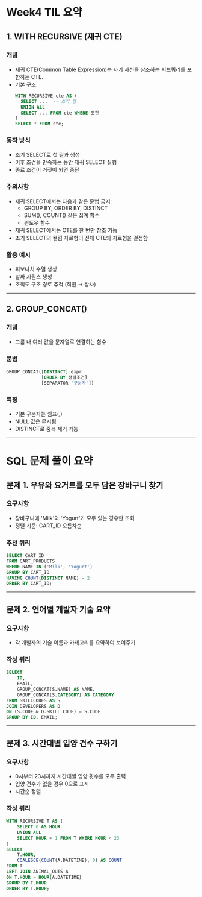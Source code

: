 # Week4 TIL 요약

## 1. WITH RECURSIVE (재귀 CTE)

### 개념
- 재귀 CTE(Common Table Expression)는 자기 자신을 참조하는 서브쿼리를 포함하는 CTE.
- 기본 구조:
  ```sql
  WITH RECURSIVE cte AS (
    SELECT ...  -- 초기 행
    UNION ALL
    SELECT ... FROM cte WHERE 조건
  )
  SELECT * FROM cte;
  ```

### 동작 방식
- 초기 SELECT로 첫 결과 생성
- 이후 조건을 만족하는 동안 재귀 SELECT 실행
- 종료 조건이 거짓이 되면 중단

### 주의사항
- 재귀 SELECT에서는 다음과 같은 문법 금지:
  - GROUP BY, ORDER BY, DISTINCT
  - SUM(), COUNT() 같은 집계 함수
  - 윈도우 함수
- 재귀 SELECT에서는 CTE를 한 번만 참조 가능
- 초기 SELECT의 컬럼 자료형이 전체 CTE의 자료형을 결정함

### 활용 예시
- 피보나치 수열 생성
- 날짜 시퀀스 생성
- 조직도 구조 경로 추적 (직원 → 상사)

---

## 2. GROUP_CONCAT()

### 개념
- 그룹 내 여러 값을 문자열로 연결하는 함수

### 문법
```sql
GROUP_CONCAT([DISTINCT] expr
             [ORDER BY 정렬조건]
             [SEPARATOR '구분자'])
```

### 특징
- 기본 구분자는 쉼표(,)
- NULL 값은 무시됨
- DISTINCT로 중복 제거 가능

---

# SQL 문제 풀이 요약

## 문제 1. 우유와 요거트를 모두 담은 장바구니 찾기

### 요구사항
- 장바구니에 'Milk'와 'Yogurt'가 모두 있는 경우만 조회
- 정렬 기준: CART_ID 오름차순

### 추천 쿼리
```sql
SELECT CART_ID
FROM CART_PRODUCTS
WHERE NAME IN ('Milk', 'Yogurt')
GROUP BY CART_ID
HAVING COUNT(DISTINCT NAME) = 2
ORDER BY CART_ID;
```

---

## 문제 2. 언어별 개발자 기술 요약

### 요구사항
- 각 개발자의 기술 이름과 카테고리를 요약하여 보여주기

### 작성 쿼리
```sql
SELECT
    ID,
    EMAIL,
    GROUP_CONCAT(S.NAME) AS NAME,
    GROUP_CONCAT(S.CATEGORY) AS CATEGORY
FROM SKILLCODES AS S
JOIN DEVELOPERS AS D
ON (S.CODE & D.SKILL_CODE) = S.CODE
GROUP BY ID, EMAIL;
```

---

## 문제 3. 시간대별 입양 건수 구하기

### 요구사항
- 0시부터 23시까지 시간대별 입양 횟수를 모두 출력
- 입양 건수가 없을 경우 0으로 표시
- 시간순 정렬

### 작성 쿼리
```sql
WITH RECURSIVE T AS (
    SELECT 0 AS HOUR
    UNION ALL
    SELECT HOUR + 1 FROM T WHERE HOUR < 23
)
SELECT 
    T.HOUR,
    COALESCE(COUNT(A.DATETIME), 0) AS COUNT
FROM T
LEFT JOIN ANIMAL_OUTS A
ON T.HOUR = HOUR(A.DATETIME)
GROUP BY T.HOUR
ORDER BY T.HOUR;
```
